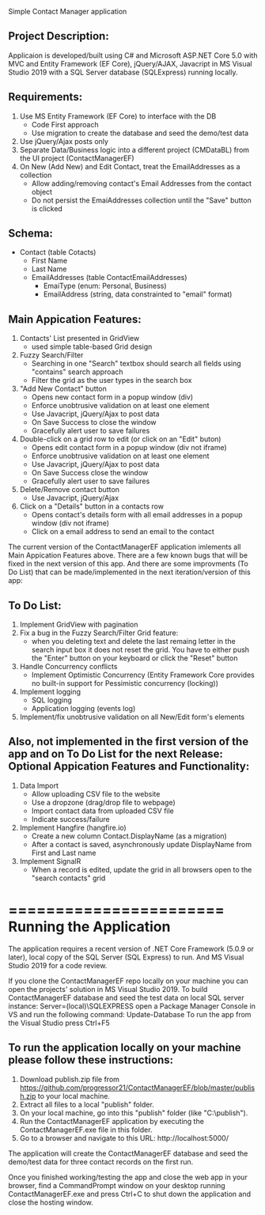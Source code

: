 Simple Contact Manager application

Project Description:
--------------------
Applicaion is developed/built using C# and Microsoft ASP.NET Core 5.0 with MVC and Entity Framework (EF Core), jQuery/AJAX, Javacript in MS Visual Studio 2019 with a SQL Server database (SQLExpress) running locally.

Requirements:
-------------
1. Use MS Entity Framework (EF Core) to interface with the DB
	* Code First approach
	* Use migration to create the database and seed the demo/test data
2. Use jQuery/Ajax posts only
3. Separate Data/Business logic into a different project (CMDataBL) from the UI project (ContactManagerEF)
4. On New (Add New) and Edit Contact, treat the EmailAddresses as a collection
	* Allow adding/removing contact's Email Addresses from the contact object
	* Do not persist the EmaiAddresses collection until the "Save" button is clicked
	
Schema:
-------
* Contact (table Cotacts)
	* First Name
	* Last Name
	* EmailAddresses (table ContactEmailAddresses)
		* EmaiType (enum: Personal, Business)
		* EmailAddress (string, data constrainted to "email" format)

Main Appication Features:
-------------------------
1. Contacts' List presented in GridView 
	* used simple table-based Grid design
2. Fuzzy Search/Filter
	* Searching in one "Search" textbox should search all fields using "contains" search approach
	* Filter the grid as the user types in the search box
3. "Add New Contact" button
	* Opens new contact form in a popup window (div)
	* Enforce unobtrusive validation on at least one element
	* Use Javacript, jQuery/Ajax to post data
	* On Save Success to close the window
	* Gracefully alert user to save failures
4. Double-click on a grid row to edit (or click on an "Edit" buton)
	* Opens edit contact form in a popup window (div not iframe)
	* Enforce unobtrusive validation on at least one element
	* Use Javacript, jQuery/Ajax to post data
	* On Save Success close the window
	* Gracefully alert user to save failures
5. Delete/Remove contact button 
	* Use Javacript, jQuery/Ajax
6. Click on a "Details" button in a contacts row
	* Opens contact's details form with all email addresses in a popup window (div not iframe)
	* Click on a email address to send an email to the contact


The current version of the ContactManagerEF application imlements all Main Appication Features above.
There are  a few known bugs that will be fixed in the next version of this app.
And there are some improvments (To Do List) that can be made/implemented in the next iteration/version of this app:

To Do List:
-----------
1. Implement GridView with pagination
2. Fix a bug in the Fuzzy Search/Filter Grid feature:
	* when you deleting text and delete the last remaing letter in the search input box it does not reset the grid. 
	You have to either push the "Enter" button on your keyboard or click the "Reset" button
3. Handle Concurrency conflicts
	* Implement Optimistic Concurrency (Entity Framework Core provides no built-in support for Pessimistic concurrency (locking))
4. Implement logging
	* SQL logging
	* Application logging (events log)
5. Implement/fix unobtrusive validation on all New/Edit form's elements

Also, not implemented in the first version of the app and on To Do List for the next Release:
Optional Appication Features and Functionality:
-----------------------------------------------
1. Data Import
	* Allow uploading CSV file to the website
	* Use a dropzone (drag/drop file to webpage)
	* Import contact data from uploaded CSV file
	* Indicate success/failure
2. Implement Hangfire (hangfire.io)
	* Create a new column Contact.DisplayName (as a migration)
	* After a contact is saved, asynchronously update DisplayName from First and Last name
3. Implement SignalR
	* When a record is edited, update the grid in all browsers open to the "search contacts" grid


=======================
Running the Application
=======================
The application requires a recent version of .NET Core Framework (5.0.9 or later), local copy of the SQL Server (SQL Express) to run.
And MS Visual Studio 2019 for a code review.

If you clone the ContactManagerEF repo locally on your machine you can open the projects' solution in MS Visual Studio 2019.
To build ContactManagerEF database and seed the test data on local SQL server instance: Server=(local)\\SQLEXPRESS open a Package Manager Console in VS and run the following command:
Update-Database
To run the app from the Visual Studio press Ctrl+F5


To run the application locally on your machine please follow these instructions:
--------------------------------------------------------------------------------
1. Download publish.zip file from https://github.com/progressor21/ContactManagerEF/blob/master/publish.zip to your local machine.
2. Extract all files to a local "publish" folder.
3. On your local machine, go into this "publish" folder (like "C:\publish"). 
4. Run the ContactManagerEF application by executing the ContactManagerEF.exe file in this folder.
5. Go to a browser and navigate to this URL: http://localhost:5000/

The application will create the ContactManagerEF database and seed the demo/test data for three contact records on the first run.

Once you finished working/testing the app and close the web app in your browser, find a CommandPrompt window on your desktop running ContactManagerEF.exe and press Ctrl+C to shut down the application and close the hosting window.

